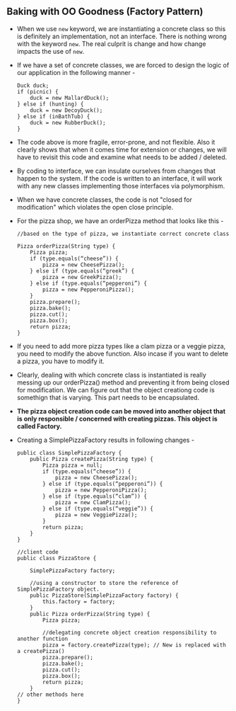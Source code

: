## Baking with OO Goodness (Factory Pattern)

* When we use `new` keyword, we are instantiating a concrete class so this is definitely an implementation, not an interface. There is nothing wrong with the keyword `new`. The real culprit is change and how change impacts the use of `new`.
* If we have a set of concrete classes, we are forced to design the logic of our application in the following manner - 

    ```
    Duck duck;
    if (picnic) {
        duck = new MallardDuck();
    } else if (hunting) {       
        duck = new DecoyDuck();
    } else if (inBathTub) {
        duck = new RubberDuck();
    }   
    ```
* The code above is more fragile, error-prone, and not flexible. Also it clearly shows that when it comes time for extension or changes, we will have to revisit this code and examine what needs to be added / deleted.
* By coding to interface, we can insulate ourselves from changes that happen to the system. If the code is written to an interface, it will work with any new classes implementing those interfaces via polymorphism.
* When we have concrete classes, the code is not "closed for modification" which violates the open close principle.
* For the pizza shop, we have an orderPizza method that looks like this - 
    ```
    //based on the type of pizza, we instantiate correct concrete class

    Pizza orderPizza(String type) {
        Pizza pizza;
        if (type.equals(“cheese”)) {
            pizza = new CheesePizza();
        } else if (type.equals(“greek”) {
            pizza = new GreekPizza();
        } else if (type.equals(“pepperoni”) {
            pizza = new PepperoniPizza();
        }
        pizza.prepare();
        pizza.bake();
        pizza.cut();
        pizza.box();
        return pizza;
    }
    ```
* If you need to add more pizza types like a clam pizza or a veggie pizza, you need to modify the above function. Also incase if you want to delete a pizza, you have to modify it.
* Clearly, dealing with which concrete class is instantiated is really messing up our orderPizza() method and preventing it from being closed for modification. We can figure out that the object creationg code is somethign that is varying. This part needs to be encapsulated.
* **The pizza object creation code can be moved into another object that is only responsible / concerned with creating pizzas. This object is called Factory.**
* Creating a SimplePizzaFactory results in following changes -
    ```
    public class SimplePizzaFactory {
        public Pizza createPizza(String type) {
            Pizza pizza = null;
            if (type.equals(“cheese”)) {
                pizza = new CheesePizza();
            } else if (type.equals(“pepperoni”)) {
                pizza = new PepperoniPizza();
            } else if (type.equals(“clam”)) {
                pizza = new ClamPizza();
            } else if (type.equals(“veggie”)) {
                pizza = new VeggiePizza();
            }
            return pizza;
        }
    }

    //client code
    public class PizzaStore {
        
        SimplePizzaFactory factory;
        
        //using a constructor to store the reference of SimplePizzaFactory object.
        public PizzaStore(SimplePizzaFactory factory) {
            this.factory = factory;
        }
        public Pizza orderPizza(String type) {
            Pizza pizza;

            //delegating concrete object creation responsibility to another function
            pizza = factory.createPizza(type); // New is replaced with a createPizza()
            pizza.prepare();
            pizza.bake();
            pizza.cut();
            pizza.box();
            return pizza;
        }
    // other methods here
    }
    ```